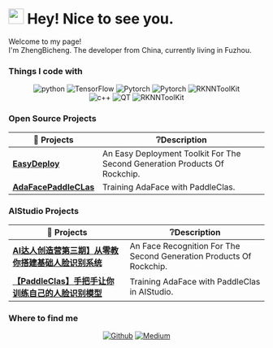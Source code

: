 <h1><img src="https://emojis.slackmojis.com/emojis/images/1531849430/4246/blob-sunglasses.gif?1531849430" width="30" alt=""/> Hey! Nice to see you.</h1>

<p>Welcome to my page! <br/> I'm ZhengBicheng. The developer from China, currently living in Fuzhou. </p>

<h3>Things I code with</h3>
<p align="center">
    <img alt="python" src="https://img.shields.io/badge/Python-3572a5?style=flat-square&logo=python&logoColor=white">
    <img alt="TensorFlow" src="https://img.shields.io/badge/TensorFlow-ff6f00?style=flat-square&logo=tensorflow&logoColor=white">
    <img alt="Pytorch" src="https://img.shields.io/badge/Pytorch-ee4c2c?style=flat-square&logo=pytorch&logoColor=white">
    <img alt="Pytorch" src="https://img.shields.io/badge/Paddle-blueviolet?style=flat-square&logo=pytorch&logoColor=white">
    <img alt="RKNNToolKit" src="https://img.shields.io/badge/RKNNToolKit-red?style=flat-squar">
    <br/>
    <img alt="c++" src="https://img.shields.io/badge/C++-f34b7d?style=flat-square&logo=c%2b%2b">
    <img alt="QT" src="https://img.shields.io/badge/Qt-white?style=flat-square&logo=Qt">
    <img alt="RKNNToolKit" src="https://img.shields.io/badge/RKNPU2-red?style=flat-squar">
</p>

<h3>Open Source Projects</h3>

| 🎁 Projects                                                                               | ❔Description                                                               |
|-------------------------------------------------------------------------------------------|----------------------------------------------------------------------------|
| <a href="https://github.com/Zheng-Bicheng/EasyDeploy"><b>EasyDeploy</b></a>               | An Easy Deployment Toolkit For The Second Generation Products Of Rockchip. |
| <a href="https://github.com/Zheng-Bicheng/AdaFacePaddleCLas"><b>AdaFacePaddleCLas</b></a> | Training AdaFace with PaddleClas.                                          |

<h3>AIStudio Projects</h3>

| 🎁 Projects                                                                                                                                                          | ❔Description                                                        |
|----------------------------------------------------------------------------------------------------------------------------------------------------------------------|---------------------------------------------------------------------|
| <a href="https://aistudio.baidu.com/aistudio/projectdetail/4513645?contributionType=1&sUid=790375&shared=1&ts=1664521938775"><b>AI达人创造营第三期】从零教你搭建基础人脸识别系统</b></a>    | An Face Recognition For The Second Generation Products Of Rockchip. |
| <a href="https://aistudio.baidu.com/aistudio/projectdetail/4479879?contributionType=1&sUid=790375&shared=1&ts=1664521895493"><b>【PaddleClas】手把手让你训练自己的人脸识别模型</b></a> | Training AdaFace with PaddleClas in AIStudio.                       |

<h3>Where to find me</h3>
<p align="center">
<a href="https://github.com/Zheng-Bicheng" target="_blank"><img alt="Github" src="https://img.shields.io/badge/-Github-black" /></a> 
<a href="https://aistudio.baidu.com/aistudio/personalcenter/thirdview/790375" target="_blank"><img alt="Medium" src="https://img.shields.io/badge/-AIStudio-blue" /></a>
<p>